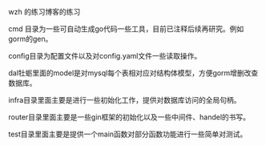wzh 的练习博客的练习

cmd 目录为一些可自动生成go代码一些工具，目前已注释后续再研究。例如gorm的gen。

config目录为配置文件以及对config.yaml文件一些读取操作。

dal牡蛎里面的model是对mysql每个表相对应对结构体模型，方便gorm增删改查数据库。

infra目录里面主要是进行一些初始化工作，提供对数据库访问的全局句柄。

router目录里面主要是一些gin框架的初始化以及一些中间件、handel的书写。

test目录里面主要是提供一个main函数对部分函数功能进行一些简单对测试。